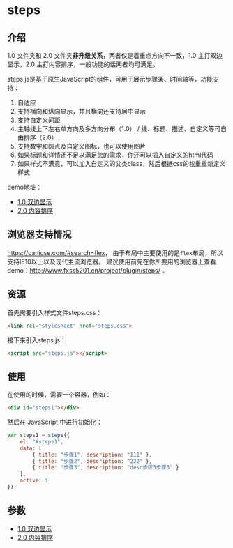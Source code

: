 # steps #

## 介绍 ##

1.0 文件夹和 2.0 文件夹**非升级关系**，两者仅是着重点方向不一致，1.0 主打双边显示，2.0 主打内容排序，一般功能的话两者均可满足。

steps.js是基于原生JavaScript的组件，可用于展示步骤条、时间轴等，功能支持：
 1. 自适应
 2. 支持横向和纵向显示，并且横向还支持居中显示
 3. 支持自定义间距
 4. 主轴线上下左右单方向及多方向分布（1.0） / 线、标题、描述、自定义等可自由排序（2.0）
 5. 支持数字和圆点及自定义图标，也可以使用图片
 6. 如果标题和详情还不足以满足您的需求，你还可以插入自定义的html代码
 7. 如果样式不满意，可以加入自定义的父类class，然后根据css的权重重新定义样式

demo地址：
 * [1.0 双边显示](http://www.fxss5201.cn/project/plugin/steps/1.0/)
 * [2.0 内容排序](http://www.fxss5201.cn/project/plugin/steps/2.0/)

## 浏览器支持情况 ##
<https://caniuse.com/#search=flex>，
由于布局中主要使用的是`flex`布局，所以支持IE10以上以及现代主流浏览器。
建议使用前先在你所要用的浏览器上查看demo：<http://www.fxss5201.cn/project/plugin/steps/> 。
## 资源 ##

首先需要引入样式文件steps.css：

```HTML
<link rel="stylesheet" href="steps.css">
```

接下来引入steps.js：

```HTML
<script src="steps.js"></script>
```

## 使用 ##

在使用的时候，需要一个容器，例如：

```HTML
<div id="steps1"></div>
```

然后在 JavaScript 中进行初始化：

```JavaScript
var steps1 = steps({
    el: "#steps1",
    data: [
        { title: "步骤1", description: "111" },
        { title: "步骤2", description: "222" },
        { title: "步骤3", description: "desc步骤3步骤3" }
    ],
    active: 1
});
```

## 参数 ##
 * [1.0 双边显示](https://github.com/fxss5201/steps/wiki/1.0-%E7%89%88%E6%9C%ACAPI)
 * [2.0 内容排序](https://github.com/fxss5201/steps/wiki/2.0%E7%89%88%E6%9C%ACAPI)
